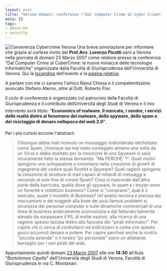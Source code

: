 ```yaml
--- 
layout: post
title: "Verona domani: conferenza \"Dal Computer Crime al Cyber Crime\""
meta: {}
tags: 
- about-me
- security
---
```

![Converenza Cybercrime Verona](http://www.lastknight.com//download/20070322_uni.gif)
Una breve annotazione per informare che grazie al cortese invito del **Prof.Avv. Lorenzo Picotti** sarò a  Verona nella giornata di domani 23 Marzo 2007 come relatore presso la conferenza "Dal Computer Crime al CuberCrime: le nuove minacce delle tecnologie informatiche" organizzata dalla Facoltà di Giurisprudenza dell'Università di Verona.  Qui la [locandina](http://www.giurisprudenza.univr.it/documenti/Iniziativa/dall/dall078015.pdf) dell'evento e la [pagina relativa](http://www.giurisprudenza.univr.it/fol/main?ent=iniziativa&id=1155).  
  
A parlare con me ci saranno l'amico Raoul Chiesa e il competentissimo avvocato Stefano Aterno, oltre al Dott. Roberto Flor.  
  
Il ciclo di conferenze è organizzato col patrocinio della Facoltà di Giurisprudenza e il contributo dellUniversità degli Studi di Verona e il mio intervento avrà titolo: "**Economics of malware. Il mercato, i vendor, i servizi delle realtà dietro al fenomeno del malware, dello spyware, dello spam e del riciclaggio di denaro nellepoca del web 2.0**".  
  
Per i più curiosi eccone l'abstract:  
  
<blockquote>
Chiunque abbia mail ricevuto un messaggio indesiderato etichettato come Spam, chiunque sia mai stato contagiato almeno una volta da un Virus o abbia duellato per la rimozione di uno Spyware si sarà sicuramente fatto la stessa domanda: "Ma PERCHE' ?".  
Quali motivi spingono uno sviluppatore a cimentarsi nella creazione di gioielli di ingegneria del codice quali Rootkit e Spyware? Quali ragioni spingono la creazione di strutture di mail capaci di miliardi di messaggi a secondo al solo fine di creare Spam?  
Cosa si nasconde dall'altra parte della barricata, quella dove gli spyware, lo spam e i troyan sono un fiorente e redditizio business?   Come si "comprano", qual è il mercato, quale il modello di Business?  
Un'analisi tecnica e precisa dei  meccanismi  e dei  soggetti alla base dei piuù famosi problemi si sicurezza dei personal computer e sulle dinamiche commerciali di una linea di business praticamente sconosciuta e dal fatturato talmente elevato da sorpassare il 
PIL di molte nazioni, alla ricerca di una ragione spesso taciuta dietro alla facciata dei "pirati informatici".  
Per capire chi ci cerca di controllarci ed indirizzarci e come con questo gioco accumuli denaro e potere. Per capire percheè anche la nostra "piccola azienda" o il nostro "pc  personale" siano un allettante bersaglio per i veri pirati del web. 
</blockquote>
  
Appuntamento quindi domani [23 Marzo 2007](http://www.giurisprudenza.univr.it/fol/main?ent=iniziativa&id=1155) alle ore **14:30** all'Aula "*Bartolomeo Cipolla*" dell'Università degli Studi di Verona, Facoltà di Giurisprudenza in via C. Montanari.  
   
